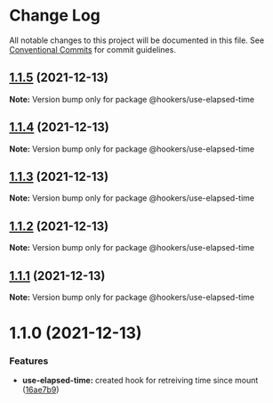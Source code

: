 # Change Log

All notable changes to this project will be documented in this file.
See [Conventional Commits](https://conventionalcommits.org) for commit guidelines.

## [1.1.5](https://github.com/Tyson-Skiba/hooks/compare/@hookers/use-elapsed-time@1.1.4...@hookers/use-elapsed-time@1.1.5) (2021-12-13)

**Note:** Version bump only for package @hookers/use-elapsed-time





## [1.1.4](https://github.com/Tyson-Skiba/hooks/compare/@hookers/use-elapsed-time@1.1.3...@hookers/use-elapsed-time@1.1.4) (2021-12-13)

**Note:** Version bump only for package @hookers/use-elapsed-time





## [1.1.3](https://github.com/Tyson-Skiba/hooks/compare/@hookers/use-elapsed-time@1.1.2...@hookers/use-elapsed-time@1.1.3) (2021-12-13)

**Note:** Version bump only for package @hookers/use-elapsed-time





## [1.1.2](https://github.com/Tyson-Skiba/hooks/compare/@hookers/use-elapsed-time@1.1.1...@hookers/use-elapsed-time@1.1.2) (2021-12-13)

**Note:** Version bump only for package @hookers/use-elapsed-time





## [1.1.1](https://github.com/Tyson-Skiba/hooks/compare/@hookers/use-elapsed-time@1.1.0...@hookers/use-elapsed-time@1.1.1) (2021-12-13)

**Note:** Version bump only for package @hookers/use-elapsed-time





# 1.1.0 (2021-12-13)


### Features

* **use-elapsed-time:** created hook for retreiving time since mount ([16ae7b9](https://github.com/Tyson-Skiba/hooks/commit/16ae7b9ef462a76e2b595c748cc8a525f09c6a18))
